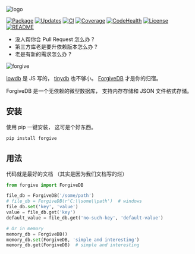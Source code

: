 ![logo](https://rawgit.com/hui-z/ForgiveDB/master/pics/logo.svg)

[![Package](https://img.shields.io/pypi/v/forgive.svg)](https://pypi.python.org/pypi/forgive)
[![Updates](https://pyup.io/repos/github/hui-z/ForgiveDB/shield.svg)](https://pyup.io/repos/github/hui-z/ForgiveDB/)
[![CI](https://travis-ci.org/hui-z/ForgiveDB.svg?branch=master)](https://travis-ci.org/hui-z/ForgiveDB)
[![Coverage](http://codecov.io/github/hui-z/ForgiveDB/coverage.svg?branch=master)](http://codecov.io/github/hui-z/ForgiveDB?branch=master)
[![CodeHealth](https://landscape.io/github/hui-z/ForgiveDB/master/landscape.svg?style=flat)](https://landscape.io/github/hui-z/ForgiveDB/master)
[![License](https://img.shields.io/github/license/hui-z/ForgiveDB.svg)](https://github.com/hui-z/ForgiveDB/blob/master/LICENSE)
[![README](https://img.shields.io/badge/Intro-En-brightgreen.svg)](README.cn.md)

* 没人帮你合 Pull Request 怎么办 ?
* 第三方库老是要升依赖版本怎么办 ?
* 老是有新的需求怎么办 ?

![forgive](https://rawgit.com/hui-z/ForgiveDB/master/pics/forgive.jpg)

[lowdb](https://github.com/typicode/lowdb) 是 JS 写的，
[tinydb](http://tinydb.readthedocs.io/en/latest/intro.html) 也不够小。
[ForgiveDB](https://github.com/hui-z/ForgiveDB) 才是你的归宿。

ForgiveDB 是一个无依赖的微型数据库，
支持内存存储和 JSON 文件格式存储。


## 安装

使用 pip 一键安装，
这可是个好东西。

``` python
pip install forgive
```


## 用法

代码就是最好的文档
（其实是因为我们文档写的烂）

``` python
from forgive import ForgiveDB

file_db = ForgiveDB('/some/path')
# file_db = ForgiveDB(r'C:\\some\\path')  # windows
file_db.set('key', 'value')
value = file_db.get('key')
default_value = file_db.get('no-such-key', 'default-value')

# Or in memory
memory_db = ForgiveDB()
memory_db.set(ForgiveDB, 'simple and interesting')
memory_db.get(ForgiveDB)  # simple and interesting
```

